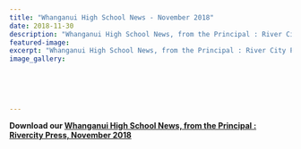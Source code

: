 ```yaml
---
title: "Whanganui High School News - November 2018"
date: 2018-11-30
description: "Whanganui High School News, from the Principal : River City Press, November 2018..."
featured-image: 
excerpt: "Whanganui High School News, from the Principal : River City Press, November 2018."
image_gallery:
    
    
    
    
    
---
```


<p><strong>Download our&nbsp;<a href="http://c1940652.r52.cf0.rackcdn.com/5bfb34f4ff2a7c39a8000cf5/Whanganui-High-School-Rivercity-Press-November-2018.pdf">Whanganui High School News, from the Principal : Rivercity Press, November 2018</a></strong></p>


